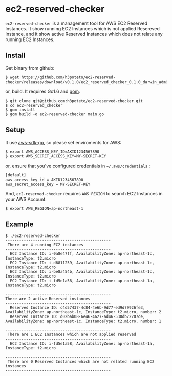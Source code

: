 # ec2-reserved-checker

`ec2-reserved-checker` is a management tool for AWS EC2 Reserved Instances. It show running EC2 Instances which is not applied Resereved Instance, and it show active Reserved Instances which does not relate any running EC2 Instances.

## Install
Get binary from github:

```
$ wget https://github.com/h3poteto/ec2-reserved-checker/releases/download/v0.1.0/ec2_reserved_checker_0.1.0_darwin_adm64.zip
```

or, build. It requires Go1.6 and [gom](https://github.com/mattn/gom).

```
$ git clone git@github.com:h3poteto/ec2-reserved-checker.git
$ cd ec2-reserved_checker
$ gom install
$ gom build -o ec2-reserved-checker main.go
```

## Setup
It use [aws-sdk-go](https://github.com/aws/aws-sdk-go), so please set enviroments for AWS:

```
$ export AWS_ACCESS_KEY_ID=AKID1234567890
$ export AWS_SECRET_ACCESS_KEY=MY-SECRET-KEY
```

or, ensure that you've configured credentials in `~/.aws/credentials` :

```
[default]
aws_access_key_id = AKID1234567890
aws_secret_access_key = MY-SECRET-KEY
```

And, `ec2-reserved-checker` requires `AWS_REGION` to search EC2 Instances in your AWS Account.
```
$ export AWS_REGION=ap-northeast-1
```

## Example

```
$ ./ec2-reserved-checker
----------------------------------------------
 There are 4 running EC2 instances
----------------------------------------------
  EC2 Instance ID: i-0a8e47ff, AvailabilityZone: ap-northeast-1c, InstanceType: t2.micro
  EC2 Instance ID: i-d6811259, AvailabilityZone: ap-northeast-1c, InstanceType: t2.micro
  EC2 Instance ID: i-be8a454b, AvailabilityZone: ap-northeast-1c, InstanceType: t2.micro
  EC2 Instance ID: i-fd5e1a58, AvailabilityZone: ap-northeast-1a, InstanceType: t2.micro

----------------------------------------------
There are 2 active Reserved instances
----------------------------------------------
  Reserved Instance ID: c4d57437-4c84-4e6b-9d77-ed9d79926fe3, AvailabilityZone: ap-northeast-1c, InstanceType: t2.micro, number: 2
  Reserved Instance ID: d02bab08-6e46-4627-ad46-530db72207de, AvailabilityZone: ap-northeast-1c, InstanceType: t2.micro, number: 1

----------------------------------------------
 There are 1 EC2 Instances which are not applied reserved
----------------------------------------------
  EC2 Instance ID: i-fd5e1a58, AvailabilityZone: ap-northeast-1a, InstanceType: t2.micro

----------------------------------------------
 There are 0 Reserved Instances which are not related running EC2 instances
----------------------------------------------


```
